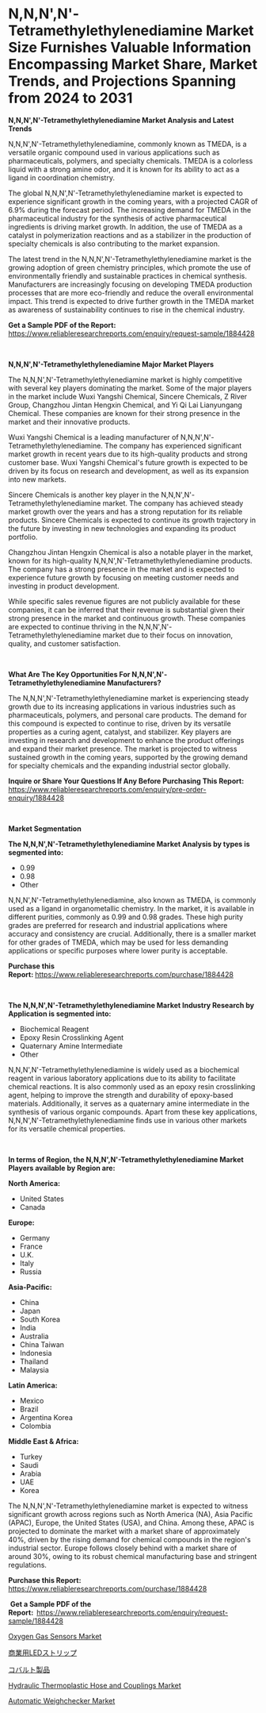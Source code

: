 <p><h1>N,N,N',N'-Tetramethylethylenediamine Market Size Furnishes Valuable Information Encompassing Market Share, Market Trends, and Projections Spanning from 2024 to 2031</h1></p><p><strong>N,N,N',N'-Tetramethylethylenediamine Market Analysis and Latest Trends</strong></p>
<p><p>N,N,N',N'-Tetramethylethylenediamine, commonly known as TMEDA, is a versatile organic compound used in various applications such as pharmaceuticals, polymers, and specialty chemicals. TMEDA is a colorless liquid with a strong amine odor, and it is known for its ability to act as a ligand in coordination chemistry.</p><p>The global N,N,N',N'-Tetramethylethylenediamine market is expected to experience significant growth in the coming years, with a projected CAGR of 6.9% during the forecast period. The increasing demand for TMEDA in the pharmaceutical industry for the synthesis of active pharmaceutical ingredients is driving market growth. In addition, the use of TMEDA as a catalyst in polymerization reactions and as a stabilizer in the production of specialty chemicals is also contributing to the market expansion.</p><p>The latest trend in the N,N,N',N'-Tetramethylethylenediamine market is the growing adoption of green chemistry principles, which promote the use of environmentally friendly and sustainable practices in chemical synthesis. Manufacturers are increasingly focusing on developing TMEDA production processes that are more eco-friendly and reduce the overall environmental impact. This trend is expected to drive further growth in the TMEDA market as awareness of sustainability continues to rise in the chemical industry.</p></p>
<p><strong>Get a Sample PDF of the Report:&nbsp;</strong> <a href="https://www.reliableresearchreports.com/enquiry/request-sample/1884428">https://www.reliableresearchreports.com/enquiry/request-sample/1884428</a></p>
<p>&nbsp;</p>
<p><strong>N,N,N',N'-Tetramethylethylenediamine Major Market Players</strong></p>
<p><p>The N,N,N',N'-Tetramethylethylenediamine market is highly competitive with several key players dominating the market. Some of the major players in the market include Wuxi Yangshi Chemical, Sincere Chemicals, Z River Group, Changzhou Jintan Hengxin Chemical, and Yi Qi Lai Lianyungang Chemical. These companies are known for their strong presence in the market and their innovative products.</p><p>Wuxi Yangshi Chemical is a leading manufacturer of N,N,N',N'-Tetramethylethylenediamine. The company has experienced significant market growth in recent years due to its high-quality products and strong customer base. Wuxi Yangshi Chemical's future growth is expected to be driven by its focus on research and development, as well as its expansion into new markets.</p><p>Sincere Chemicals is another key player in the N,N,N',N'-Tetramethylethylenediamine market. The company has achieved steady market growth over the years and has a strong reputation for its reliable products. Sincere Chemicals is expected to continue its growth trajectory in the future by investing in new technologies and expanding its product portfolio.</p><p>Changzhou Jintan Hengxin Chemical is also a notable player in the market, known for its high-quality N,N,N',N'-Tetramethylethylenediamine products. The company has a strong presence in the market and is expected to experience future growth by focusing on meeting customer needs and investing in product development.</p><p>While specific sales revenue figures are not publicly available for these companies, it can be inferred that their revenue is substantial given their strong presence in the market and continuous growth. These companies are expected to continue thriving in the N,N,N',N'-Tetramethylethylenediamine market due to their focus on innovation, quality, and customer satisfaction.</p></p>
<p>&nbsp;</p>
<p><strong>What Are The Key Opportunities For N,N,N',N'-Tetramethylethylenediamine Manufacturers?</strong></p>
<p><p>The N,N,N',N'-Tetramethylethylenediamine market is experiencing steady growth due to its increasing applications in various industries such as pharmaceuticals, polymers, and personal care products. The demand for this compound is expected to continue to rise, driven by its versatile properties as a curing agent, catalyst, and stabilizer. Key players are investing in research and development to enhance the product offerings and expand their market presence. The market is projected to witness sustained growth in the coming years, supported by the growing demand for specialty chemicals and the expanding industrial sector globally.</p></p>
<p><strong>Inquire or Share Your Questions If Any Before Purchasing This Report:</strong> <a href="https://www.reliableresearchreports.com/enquiry/pre-order-enquiry/1884428">https://www.reliableresearchreports.com/enquiry/pre-order-enquiry/1884428</a></p>
<p>&nbsp;</p>
<p><strong>Market Segmentation</strong></p>
<p><strong>The N,N,N',N'-Tetramethylethylenediamine Market Analysis by types is segmented into:</strong></p>
<p><ul><li>0.99</li><li>0.98</li><li>Other</li></ul></p>
<p><p>N,N,N',N'-Tetramethylethylenediamine, also known as TMEDA, is commonly used as a ligand in organometallic chemistry. In the market, it is available in different purities, commonly as 0.99 and 0.98 grades. These high purity grades are preferred for research and industrial applications where accuracy and consistency are crucial. Additionally, there is a smaller market for other grades of TMEDA, which may be used for less demanding applications or specific purposes where lower purity is acceptable.</p></p>
<p><strong>Purchase this Report:&nbsp;</strong><a href="https://www.reliableresearchreports.com/purchase/1884428">https://www.reliableresearchreports.com/purchase/1884428</a></p>
<p>&nbsp;</p>
<p><strong>The N,N,N',N'-Tetramethylethylenediamine Market Industry Research by Application is segmented into:</strong></p>
<p><ul><li>Biochemical Reagent</li><li>Epoxy Resin Crosslinking Agent</li><li>Quaternary Amine Intermediate</li><li>Other</li></ul></p>
<p><p>N,N,N',N'-Tetramethylethylenediamine is widely used as a biochemical reagent in various laboratory applications due to its ability to facilitate chemical reactions. It is also commonly used as an epoxy resin crosslinking agent, helping to improve the strength and durability of epoxy-based materials. Additionally, it serves as a quaternary amine intermediate in the synthesis of various organic compounds. Apart from these key applications, N,N,N',N'-Tetramethylethylenediamine finds use in various other markets for its versatile chemical properties.</p></p>
<p>&nbsp;</p>
<p><strong>In terms of Region, the N,N,N',N'-Tetramethylethylenediamine Market Players available by Region are:</strong></p>
<p>
    <p> <strong> North America: </strong>
        <ul>
            <li>United States</li>
            <li>Canada</li>
        </ul>
        </p> 
    <p> <strong> Europe: </strong>
        <ul>
            <li>Germany</li>
            <li>France</li>
            <li>U.K.</li>
            <li>Italy</li>
            <li>Russia</li>
        </ul>
        </p> 
    <p> <strong> Asia-Pacific: </strong>
        <ul>
            <li>China</li>
            <li>Japan</li>
            <li>South Korea</li>
            <li>India</li>
            <li>Australia</li>
            <li>China Taiwan</li>
            <li>Indonesia</li>
            <li>Thailand</li>
            <li>Malaysia</li>
        </ul>
        </p> 
    <p> <strong> Latin America: </strong>
        <ul>
            <li>Mexico</li>
            <li>Brazil</li>
            <li>Argentina Korea</li>
            <li>Colombia</li>
        </ul>
        </p> 
    <p> <strong> Middle East & Africa: </strong>
        <ul>
            <li>Turkey</li>
            <li>Saudi</li>
            <li>Arabia</li>
            <li>UAE</li>
            <li>Korea</li>
        </ul>
    </p>
    </p>
<p><p>The N,N,N',N'-Tetramethylethylenediamine market is expected to witness significant growth across regions such as North America (NA), Asia Pacific (APAC), Europe, the United States (USA), and China. Among these, APAC is projected to dominate the market with a market share of approximately 40%, driven by the rising demand for chemical compounds in the region's industrial sector. Europe follows closely behind with a market share of around 30%, owing to its robust chemical manufacturing base and stringent regulations.</p></p>
<p><strong>Purchase this Report: </strong><a href="https://www.reliableresearchreports.com/purchase/1884428">https://www.reliableresearchreports.com/purchase/1884428</a></p>
<p>&nbsp;<strong>Get a Sample PDF of the Report:&nbsp;&nbsp;</strong><a href="https://www.reliableresearchreports.com/enquiry/request-sample/1884428">https://www.reliableresearchreports.com/enquiry/request-sample/1884428</a></p>
<p><strong></strong></p>
<p><p><a href="https://noble-drawer-34c.notion.site/Oxygen-Gas-Sensors-Market-Size-Growth-Outlook-from-2024-to-2031-projecting-at-Market-s-Trends-Anal-52ea8a82c56d4fd686a0c37844c233a8">Oxygen Gas Sensors Market</a></p><p><a href="https://medium.com/@ag1596/%E5%95%86%E7%94%A8led%E3%82%B9%E3%83%88%E3%83%AA%E3%83%83%E3%83%97%E5%B8%82%E5%A0%B4-2031%E5%B9%B4%E3%81%BE%E3%81%A7%E3%81%AE%E6%88%90%E5%8A%9F%E3%81%97%E3%81%9F%E3%83%93%E3%82%B8%E3%83%8D%E3%82%B9%E6%88%A6%E7%95%A5%E3%81%AE%E9%8D%B5%E3%82%92%E4%BA%88%E6%B8%AC-c88994f35ba2">商業用LEDストリップ</a></p><p><a href="https://medium.com/@dawson566/%E3%82%B3%E3%83%90%E3%83%AB%E3%83%88%E8%A3%BD%E5%93%81%E3%81%AE%E5%B8%82%E5%A0%B4%E3%82%B7%E3%82%A7%E3%82%A2%E3%81%AE%E9%80%B2%E5%8C%96%E3%81%A8%E5%B8%82%E5%A0%B4%E6%88%90%E9%95%B7%E5%82%BE%E5%90%912024%E5%B9%B4%E3%81%8B%E3%82%892031%E5%B9%B4%E3%81%BE%E3%81%A7-0aac83bf02b2">コバルト製品</a></p><p><a href="https://view.publitas.com/reportprime-1/hydraulic-thermoplastic-hose-and-couplings-market-size-market-share-and-global-market-analysis-report-2024-2031/">Hydraulic Thermoplastic Hose and Couplings Market</a></p><p><a href="https://fearless-okapi-6c8.notion.site/Automatic-Weighchecker-Market-Provides-a-Comprehensive-Analysis-Including-a-Macro-Overview-of-the-Ma-b92efcfaa24548ad928b932e56e1b02d">Automatic Weighchecker Market</a></p></p>